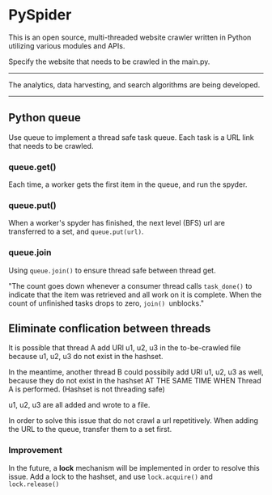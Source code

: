 # PySpider
This is an open source, multi-threaded website crawler written in Python utilizing various modules and APIs.

Specify the website that needs to be crawled in the main.py.

***

The analytics, data harvesting, and search algorithms are being developed.


***

## Python queue

Use queue to implement a thread safe task queue. Each task is a URL link that needs to be crawled.

### queue.get()

Each time, a worker gets the first item in the queue, and run the spyder.

### queue.put()
When a worker's spyder has finished, the next level (BFS) url are transferred to a set, and ```queue.put(url)```.


### queue.join
Using ```queue.join()``` to ensure thread safe between thread get. 

"The count goes down whenever a consumer thread calls ```task_done()``` to indicate that the item was retrieved and all work on it is complete. When the count of unfinished tasks drops to zero, ```join() ```unblocks."


## Eliminate conflication between threads
It is possible that thread A add URl u1, u2, u3 in the to-be-crawled file because u1, u2, u3 do not exist in the hashset. 

In the meantime, another thread B could possibily add URl u1, u2, u3 as well, because they do not exist in the hashset AT THE SAME TIME WHEN Thread A is performed. (Hashset is not threading safe)

u1, u2, u3 are all added and wrote to a file.

In order to solve this issue that do not crawl a url repetitively. When adding the URL to the queue, transfer them to a set first.

### Improvement
In the future, a **lock** mechanism will be implemented in order to resolve this issue. Add a lock to the hashset, and use ```lock.acquire()``` and ```lock.release()```


